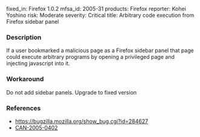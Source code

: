 fixed_in: Firefox 1.0.2
mfsa_id: 2005-31
products: Firefox
reporter: Kohei Yoshino
risk: Moderate
severity: Critical
title: Arbitrary code execution from Firefox sidebar panel

<h3>Description</h3>

<p>If a user bookmarked a malicious page as a Firefox sidebar panel that page
could execute arbitrary programs by opening a privileged page and injecting
javascript into it.</p>

<h3>Workaround</h3>

<p>Do not add sidebar panels. Upgrade to fixed version</p>

<h3>References</h3>

<ul>
<li><a href="https://bugzilla.mozilla.org/show_bug.cgi?id=284627">
https://bugzilla.mozilla.org/show_bug.cgi?id=284627</a></li>

<li><a class="ex-ref" href="http://www.cve.mitre.org/cgi-bin/cvename.cgi?name=CAN-2005-0402">CAN-2005-0402</a></li>
</ul>



